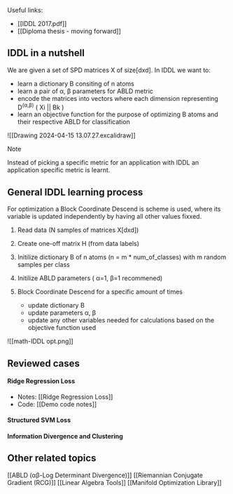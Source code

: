 
Useful links:
-  [[IDDL 2017.pdf]]
-  [[Diploma thesis - moving forward]]

## IDDL in a nutshell

We are given a set of SPD matrices X of size\[dxd\].
In IDDL we want to:
- learn a dictionary B consiting of n atoms
- learn a pair of α, β parameters for ABLD metric
- encode the matrices into vectors where each dimension representing D<sup>(α,β)</sup> ( Χi || Bk )
- learn an objective function for the purpose of optimizing B atoms and their respective ABLD for classification

![[Drawing 2024-04-15 13.07.27.excalidraw]]

> [!NOTE]
> Instead of picking a specific metric for an application with IDDL an application specific metric is learnt.
> 

## General IDDL learning process

For optimization a Block Coordinate Descend is scheme is used, where its variable is updated independently by having all other values fixxed.

1) Read data (N samples of matrices X\[dxd\])

2) Create one-off matrix H (from data labels)

3) Initilize dictionary B of n atoms (n = m * num_of_classes) with m random samples per class
   
4) Initilize ABLD parameters ( α=1, β=1 recommened)
   
5) Block Coordinate Descend for a specific amount of times
   - update dictionary B
   - update parameters α, β
   - update any other variables needed for calculations based on the objective function used


![[math-IDDL opt.png]]

## Reviewed cases

#### Ridge Regression Loss

- Notes: [[Ridge Regression Loss]]
- Code: [[Demo code notes]]

#### Structured SVM Loss

#### Information Divergence and Clustering

## Other related topics

[[ABLD (αβ-Log Determinant Divergence)]]
[[Riemannian Conjugate Gradient (RCG)]]
[[Linear Algebra Tools]]
[[Manifold Optimization Library]]
